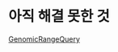 # 아직 해결 못한 것
[GenomicRangeQuery](https://github.com/Highjune/TIL/blob/master/Algorithm/Codility/GenomicRangeQuery.md)